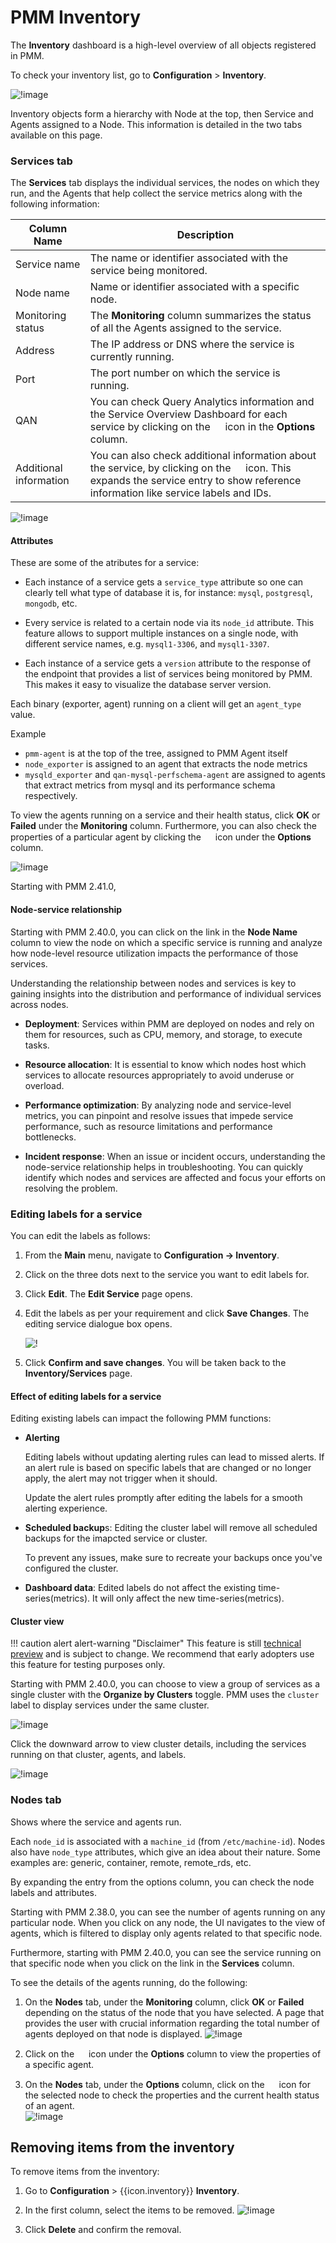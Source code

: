 # PMM Inventory

The **Inventory** dashboard is a high-level overview of all objects registered in PMM.

To check your inventory list, go to <i class="uil uil-cog"></i> **Configuration** > **Inventory**.

![!image](../../_images/Inventory.png)

Inventory objects form a hierarchy with Node at the top, then Service and Agents assigned to a Node. This information is detailed in the two tabs available on this page.

### Services tab

The **Services** tab displays the individual services, the nodes on which they run, and the Agents that help collect the service metrics along with the following information:


| **Column Name**| **Description**|
|--------------|--------------------------------|
| Service name|The name or identifier associated with the service being monitored.|                                        
| Node name | Name or identifier associated with a specific node.| 
| Monitoring status| The **Monitoring** column summarizes the status of all the Agents assigned to the service.             | 
|  Address         | The IP address or DNS where the service is currently running. |
|  Port         | The port number on which the service is running. |
|  QAN         | You can check Query Analytics information and the Service Overview Dashboard for each service by clicking on the <image src="../../_images/dots-three-vertical.ico" width="15px" aria-label="triple dots"/> icon in the **Options** column.|
|  Additional information | You can also check additional information about the service, by clicking on the <image src="../../_images/arrow-downward.ico" width="15px" aria-label="downward arrow"/> icon. This expands the service entry to show reference information like service labels and IDs. |


![!image](../../_images/PMM_Inventory_Service_Selection.png)

#### Attributes

These are some of the atributes for a service:

- Each instance of a service gets a `service_type` attribute so one can clearly tell what type of database it is, for instance: `mysql`, `postgresql`, `mongodb`, etc. 

- Every service is related to a certain node via its `node_id` attribute. This feature allows to support multiple instances on a single node, with different service names, e.g. `mysql1-3306`, and `mysql1-3307`.

- Each instance of a service gets a `version` attribute to the response of the endpoint that provides a list of services being monitored by PMM. This makes it easy to visualize the database server version.

Each binary (exporter, agent) running on a client will get an `agent_type` value. 

Example

- `pmm-agent` is at the top of the tree, assigned to PMM Agent itself
- `node_exporter` is assigned to an agent that extracts the node metrics
- `mysqld_exporter` and `qan-mysql-perfschema-agent` are assigned to agents that extract metrics from mysql and its performance schema respectively.

To view the agents running on a service and their health status, click **OK** or **Failed** under the **Monitoring** column. Furthermore, you can also check the properties of a particular agent by clicking the <image src="../../_images/arrow-downward.ico" width="15px" aria-label="downward arrow"/> icon under the **Options** column.

![!image](../../_images/PMM_Inventory_Service_Agent_Properties.png)

Starting with PMM 2.41.0, 

#### Node-service relationship

Starting with PMM 2.40.0, you can click on the link in the **Node Name** column to view the node on which a specific service is running and analyze how node-level resource utilization impacts the performance of those services.

Understanding the relationship between nodes and services is key to gaining insights into the distribution and performance of individual services across nodes.

- **Deployment**: Services within PMM are deployed on nodes and rely on them for resources, such as CPU, memory, and storage, to execute tasks.

- **Resource allocation**: It is essential to know which nodes host which services to allocate resources appropriately to avoid underuse or overload.

- **Performance optimization**: By analyzing node and service-level metrics, you can pinpoint and resolve issues that impede service performance, such as resource limitations and performance bottlenecks.

- **Incident response**: When an issue or incident occurs, understanding the node-service relationship helps in troubleshooting. You can quickly identify which nodes and services are affected and focus your efforts on resolving the problem.

### Editing labels for a service

You can edit the labels as follows:

1. From the **Main** menu, navigate to <i class="uil uil-cog"></i> **Configuration → Inventory**.

2. Click on the three dots next to the service you want to edit labels for.

3. Click **Edit**. The **Edit Service** page opens.

4. Edit the labels as per your requirement and click **Save Changes**. The editing service dialogue box opens.

    ![!](../../_images/PMM_access_edit_labels.png)


5. Click **Confirm and save changes**. You will be taken back to the **Inventory/Services** page.

#### Effect of editing labels for a service

Editing existing labels can impact the following PMM functions:

- **Alerting** 

    Editing labels without updating alerting rules can lead to missed alerts. If an alert rule is based on specific labels that are changed or no longer apply, the alert may not trigger when it should.

    Update the alert rules promptly after editing the labels for a smooth alerting experience.

- **Scheduled backup**s: Editing the cluster label will remove all scheduled backups for the imapcted service or cluster.

    To prevent any issues, make sure to recreate your backups once you've configured the cluster.

- **Dashboard data**: Edited labels do not affect the existing time-series(metrics). It will only affect the new time-series(metrics).


#### Cluster view

!!! caution alert alert-warning "Disclaimer"
     This feature is still [technical preview](../details/glossary.md#technical-preview) and is subject to change. We recommend that early adopters use this feature for testing purposes only.


Starting with PMM 2.40.0, you can choose to view a group of services as a single cluster  with the **Organize by Clusters** toggle. PMM uses the `cluster` label to display services under the same cluster.

![!image](../../_images/PMM_Inventory_cluster_view.png)

Click the downward arrow to view cluster details, including the services running on that cluster, agents, and labels.

![!image](../../_images/PMM_Inventory_cluster_view_details.png)


### Nodes tab

Shows where the service and agents run.

Each `node_id` is associated with a `machine_id` (from `/etc/machine-id`). Nodes also have `node_type` attributes, which give an idea about their nature. Some examples are: generic, container, remote, remote_rds, etc.

By expanding the entry from the options column, you can check the node labels and attributes.

Starting with PMM 2.38.0, you can see the number of agents running on any particular node. When you click on any node, the UI navigates to the view of agents, which is filtered to display only agents related to that specific node. 

Furthermore, starting with PMM 2.40.0, you can see the service running on that specific node when you click on the link in the **Services** column.

To see the details of the agents running, do the following:

1. On the **Nodes** tab, under the **Monitoring** column, click **OK** or **Failed** depending on the status of the node that you have selected. A page that provides the user with crucial information regarding the total number of agents deployed on that node is displayed.
     ![!image](../../_images/PMM_Inventory_Node_Selection.png)

2. Click on the <image src="../../_images/arrow-downward.ico" width="15px" aria-label="downward arrow"/> icon under the **Options** column to view the properties of a specific agent.

3.  On the **Nodes** tab, under the **Options** column, click on the <image src="../../_images/arrow-downward.ico" width="15px" aria-label="downward arrow"/> icon for the selected node to check the properties and the current health status of an agent.       
     ![!image](../../_images/PMM_Inventory_Node_Agent_Properties.png)


## Removing items from the inventory

To remove items from the inventory:

1. Go to <i class="uil uil-cog"></i> **Configuration** > {{icon.inventory}} **Inventory**.

2. In the first column, select the items to be removed.
        ![!image](../../_images/PMM_Inventory_Item_Selection.png)
3. Click **Delete** and confirm the removal.
